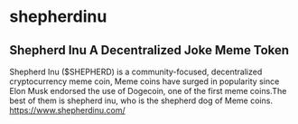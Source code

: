 # shepherdinu
Shepherd Inu A Decentralized Joke Meme Token
--
Shepherd Inu ($SHEPHERD) is a community-focused, decentralized cryptocurrency meme coin, Meme coins have surged in popularity since Elon Musk endorsed the use of Dogecoin, one of the first meme coins.The best of them is shepherd inu, who is the shepherd dog of Meme coins.
<br>
https://www.shepherdinu.com/
